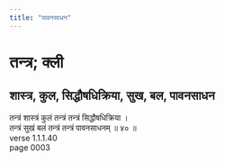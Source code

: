 ```yaml
---
title: "पावनसाधन"
---
```


# तन्त्र; क्ली
## शास्त्र, कुल, सिद्धौषधिक्रिया, सुख, बल, पावनसाधन
तन्त्रं शास्त्रं कुलं तन्त्रं तन्त्रं सिद्धौषधिक्रिया ।<br />तन्त्रं सुखं बलं तन्त्रं तन्त्रं पावनसाधनम् ॥ ४० ॥<br />verse 1.1.1.40<br />page 0003

